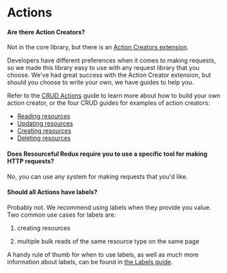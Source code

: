 # Actions

#### Are there Action Creators?

Not in the core library, but there is an
[Action Creators extension](/docs/extensions/action-creators.md).

Developers have different preferences when it comes to making requests, so we
made this library easy to use with any request library that you choose. We've
had great success with the Action Creator extension, but should you choose to
write your own, we have guides to help you.

Refer to the [CRUD Actions](/docs/guides/crud-actions.md) guide to learn more
about how to build your own action creator, or the four CRUD guides for examples
of action creators:

- [Reading resources](/docs/guides/reading-resources.md)
- [Updating resources](/docs/guides/reading-resources.md)
- [Creating resources](/docs/guides/reading-resources.md)
- [Deleting resources](/docs/guides/reading-resources.md)

#### Does Resourceful Redux require you to use a specific tool for making HTTP requests?

No, you can use any system for making requests that you'd like.

#### Should all Actions have labels?

Probably not.  We recommend using labels when they provide you value. Two common
use cases for labels are:

1. creating resources

2. multiple bulk reads of the same resource type on the same page

A handy rule of thumb for when to use labels, as well as much more information
about labels, can be found in
[the Labels guide](/docs/guides/labels.md#when-to-use-labels).
